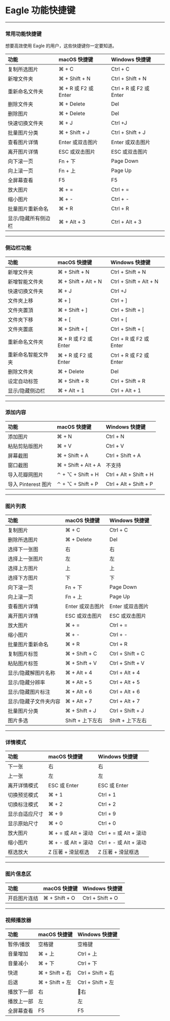 # Eagle 功能快捷键

---

### 常用功能快捷键

想要高效使用 Eagle 的用户，这些快捷键你一定要知道。

| 功能 | macOS 快捷键 | Windows 快捷键 |
| :--- | :--- | :--- |
| 复制所选图片 | ⌘ + C | Ctrl + C |
| 新增文件夹 | ⌘ + Shift + N | Ctrl + Shift + N |
| 重新命名文件夹 | ⌘ + R 或 F2 或 Enter | Ctrl + R 或 F2 或 Enter |
| 删除文件夹 | ⌘ + Delete | Del |
| 删除图片 | ⌘ + Delete | Del |
| 快速切换文件夹 | ⌘ + J | Ctrl +J |
| 批量图片分类 | ⌘ + Shift + J | Ctrl + Shift + J |
| 查看图片详情 | Enter 或双击图片 | Enter 或双击图片 |
| 离开图片详情 | ESC 或双击图片 | ESC 或双击图片 |
| 向下滚一页 | Fn + 下 | Page Down |
| 向上滚一页 | Fn + 上 | Page Up |
| 全屏幕查看 | F5 | F5 |
| 放大图片 | ⌘ + = | Ctrl + = |
| 缩小图片 | ⌘ + - | Ctrl + - |
| 批量图片重新命名 | ⌘ + R | Ctrl + R |
| 显示/隐藏所有侧边栏 | ⌘ + Alt + 3 | Ctrl + Alt + 3 |

---

### 侧边栏功能

| 功能 | macOS 快捷键 | Windows 快捷键 |
| :--- | :--- | :--- |
| 新增文件夹 | ⌘ + Shift + N | Ctrl + Shift + N |
| 新增智能文件夹 | ⌘ + Shift  + Alt + N | Ctrl + Shift + Alt + N |
| 快速切换文件夹 | ⌘ + J | Ctrl +J |
| 文件夾上移 | ⌘ + \] | Ctrl + \] |
| 文件夾置頂 | ⌘ + Shift + \] | Ctrl + Shift + \] |
| 文件夾下移 | ⌘ + \[ | Ctrl + \[ |
| 文件夾置底 | ⌘ + Shift + \[ | Ctrl + Shift + \[ |
| 重新命名文件夾 | ⌘ + R 或 F2 或 Enter | Ctrl + R 或 F2 或 Enter |
| 重新命名智能文件夹 | ⌘ + R 或 F2 或 Enter | Ctrl + R 或 F2 或 Enter |
| 删除文件夹 | ⌘ + Delete | Del |
| 设定自动标签 | ⌘ + Shift + R | Ctrl + Shift + R |
| 显示/隐藏侧边栏 | ⌘ + Alt + 1 | Ctrl + Alt + 1 |

---

### 添加内容

| 功能 | macOS 快捷键 | Windows 快捷键 |
| :--- | :--- | :--- |
| 添加图片 | ⌘ + N | Ctrl + N |
| 粘贴剪贴版图片 | ⌘ + V | Ctrl + V |
| 屏幕截图 | ⌘ + Shift + A | Ctrl + Shift + A |
| 窗口截图 | ⌘ + Shift + Alt + A | 不支持 |
| 导入花瓣网图片 | ⌃ + ⌥ + Shift + H | Ctrl + Alt + Shift + H |
| 导入 Pinterest 图片 | ⌃ + ⌥ + Shift + P | Ctrl + Alt + Shift + P |

---

### 图片列表

| 功能 | macOS 快捷键 | Windows 快捷键 |
| :--- | :--- | :--- |
| 复制图片 | ⌘ + C | Ctrl + C |
| 删除所选图片 | ⌘ + Delete | Del |
| 选择下一张图 | 右 | 右 |
| 选择上一张图片 | 左 | 左 |
| 选择上方图片 | 上 | 上 |
| 选择下方图片 | 下 | 下 |
| 向下滚一页 | Fn + 下 | Page Down |
| 向上滚一页 | Fn + 上 | Page Up |
| 查看图片详情 | Enter 或双击图片 | Enter 或双击图片 |
| 离开图片详情 | ESC 或双击图片 | ESC 或双击图片 |
| 放大图片 | ⌘ + = | Ctrl + = |
| 缩小图片 | ⌘ + - | Ctrl + - |
| 批量图片重新命名 | ⌘ + R | Ctrl + R |
| 复制图片标签 | ⌘ + Shift + C | Ctrl + Shift + C |
| 粘贴图片标签 | ⌘ + Shift + V | Ctrl + Shift + V |
| 显示/隐藏解图片名称 | ⌘ + Alt + 4 | Ctrl + Alt + 4 |
| 显示/隐藏分辨率 | ⌘ + Alt + 5 | Ctrl + Alt + 5 |
| 显示/隐藏图片标注 | ⌘ + Alt + 6 | Ctrl + Alt + 6 |
| 显示/隐藏子文件夹内容 | ⌘ + Alt + 7 | Ctrl + Alt + 7 |
| 批量图片分类 | ⌘ + Shift + J | Ctrl + Shift + J |
| 图片多选 | Shift + 上下左右 | Shift + 上下左右 |

---

### 详情模式

| 功能 | macOS 快捷键 | Windows 快捷键 |
| :--- | :--- | :--- |
| 下一张 | 右 | 右 |
| 上一张 | 左 | 左 |
| 离开详情模式 | ESC 或 Enter | ESC 或 Enter |
| 切换预览模式 | ⌘ + 1 | Ctrl + 1 |
| 切换标注模式 | ⌘ + 2 | Ctrl + 2 |
| 显示自适应尺寸 | ⌘ + 9 | Ctrl + 9 |
| 显示原始尺寸 | ⌘ + 0 | Ctrl + 0 |
| 放大图片 | ⌘ + = 或 Alt + 滚动 | Ctrl + = 或 Alt + 滚动 |
| 缩小图片 | ⌘ + - 或 Alt + 滚动 | Ctrl + - 或 Alt + 滚动 |
| 框选放大 | Z 压著 + 滑鼠框选 | Z 压著 + 滑鼠框选 |

---

### 图片信息区

| 功能 | macOS 快捷键 | Windows 快捷键 |
| :--- | :--- | :--- |
| 开启图片连结 | ⌘ + Shift + O | Ctrl + Shift + O |

---

### 视频播放器

| 功能 | macOS 快捷键 | Windows 快捷键 |
| :--- | :--- | :--- |
| 暂停/播放 | 空格键 | 空格键 |
| 音量增加 | ⌘ + 上 | Ctrl + 上 |
| 音量减小 | ⌘ + 下 | Ctrl + 下 |
| 快进 | ⌘ + Shift + 右 | Ctrl + Shift + 右 |
| 后退 | ⌘ + Shift + 左 | Ctrl + Shift + 左 |
| 播放下一部 | 右 | 右 |
| 播放上一部 | 左 | 左 |
| 全屏幕查看 | F5 | F5 |




